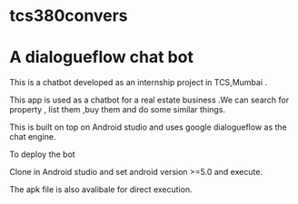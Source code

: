 # tcs380convers


# A dialogueflow chat bot

This is a chatbot developed as an internship project in TCS,Mumbai .

This app is used as a chatbot for a real estate business .We can search for property , list them ,buy them and do some similar things.

This is built on top on Android studio and uses google dialogueflow as the chat engine.

To deploy the bot 

Clone in Android studio and set android version >=5.0  and execute. 

The apk file is also avalibale for direct execution.


